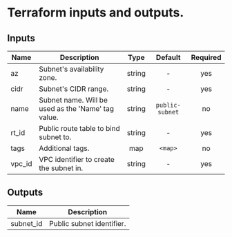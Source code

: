 # Terraform inputs and outputs.


## Inputs

| Name | Description | Type | Default | Required |
|------|-------------|:----:|:-----:|:-----:|
| az | Subnet's availability zone. | string | - | yes |
| cidr | Subnet's CIDR range. | string | - | yes |
| name | Subnet name. Will be used as the 'Name' tag value. | string | `public-subnet` | no |
| rt_id | Public route table to bind subnet to. | string | - | yes |
| tags | Additional tags. | map | `<map>` | no |
| vpc_id | VPC identifier to create the subnet in. | string | - | yes |

## Outputs

| Name | Description |
|------|-------------|
| subnet_id | Public subnet identifier. |

